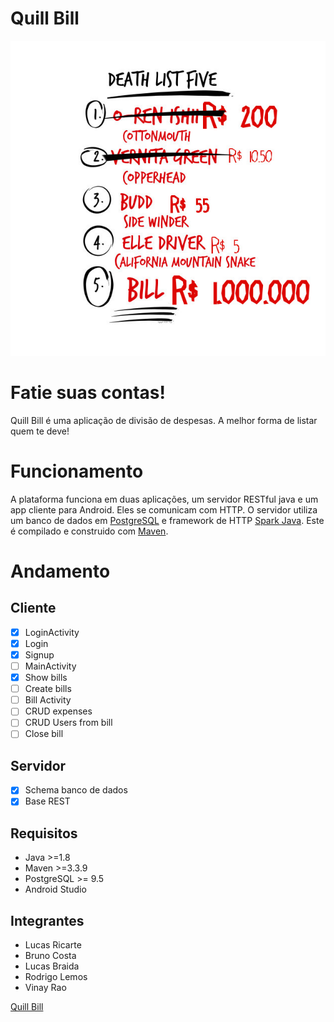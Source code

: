 # Quill Bill
![list](.readme_files/list.jpg)
# Fatie suas contas!
Quill Bill é uma aplicação de divisão de despesas. A melhor forma de listar quem te deve!

# Funcionamento
A plataforma funciona em duas aplicações, um servidor RESTful java e um app cliente para Android. Eles se comunicam com HTTP.
O servidor utiliza um banco de dados em [PostgreSQL](https://www.postgresql.org/) e framework de HTTP [Spark Java](http://sparkjava.com/). Este é compilado e construido com [Maven](https://maven.apache.org/).

# Andamento
## Cliente
- [x] LoginActivity
 - [x] Login
 - [x] Signup
- [ ] MainActivity
 - [x] Show bills
 - [ ] Create bills
- [ ] Bill Activity
 - [ ] CRUD expenses
 - [ ] CRUD Users from bill
 - [ ] Close bill

## Servidor
- [x] Schema banco de dados
- [x] Base REST

## Requisitos
 - Java >=1.8
 - Maven >=3.3.9
 - PostgreSQL >= 9.5
 - Android Studio

## Integrantes
 - Lucas Ricarte
 - Bruno Costa
 - Lucas Braida
 - Rodrigo Lemos
 - Vinay Rao

[Quill Bill](https://github.com/lucasrrt/Quill-Bill)
